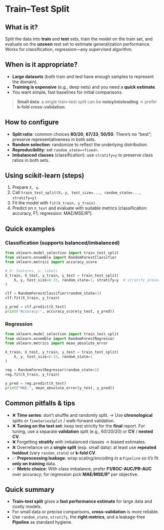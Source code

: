 # Train–Test Split

## What is it?

Split the data into **train** and **test** sets, train the model on the train set, and evaluate on the **unseen** test set to estimate generalization performance. Works for classification, regression—any supervised algorithm.

## When is it appropriate?

* **Large datasets** (both train and test have enough samples to represent the domain).
* **Training is expensive** (e.g., deep nets) and you need a **quick estimate**.
* You want simple, fast baselines for initial comparisons.

> **Small data**: a single train–test split can be **noisy/misleading** → prefer **k-fold cross-validation**.

## How to configure

* **Split ratio**: common choices **80/20**, **67/33**, **50/50**. There’s no “best”; preserve representativeness in both sets.
* **Random selection**: randomize to reflect the underlying distribution.
* **Reproducibility**: set `random_state=<fixed>`.
* **Imbalanced classes** (classification): use `stratify=y` to preserve class ratios in both sets.

## Using scikit-learn (steps)

1. Prepare `X, y`.
2. Call `train_test_split(X, y, test_size=..., random_state=..., stratify=y)`.
3. Fit the model with `fit(X_train, y_train)`.
4. Predict on `X_test` and evaluate with suitable metrics (classification: accuracy, F1; regression: MAE/MSE/R²).

## Quick examples

### Classification (supports balanced/imbalanced)

```python
from sklearn.model_selection import train_test_split
from sklearn.ensemble import RandomForestClassifier
from sklearn.metrics import accuracy_score

# X: features, y: labels
X_train, X_test, y_train, y_test = train_test_split(
    X, y, test_size=0.33, random_state=1, stratify=y  # stratify preserves class ratios
)

clf = RandomForestClassifier(random_state=1)
clf.fit(X_train, y_train)

y_pred = clf.predict(X_test)
print("Accuracy:", accuracy_score(y_test, y_pred))
```

### Regression

```python
from sklearn.model_selection import train_test_split
from sklearn.ensemble import RandomForestRegressor
from sklearn.metrics import mean_absolute_error

X_train, X_test, y_train, y_test = train_test_split(
    X, y, test_size=0.33, random_state=1
)

reg = RandomForestRegressor(random_state=1)
reg.fit(X_train, y_train)

y_pred = reg.predict(X_test)
print("MAE:", mean_absolute_error(y_test, y_pred))
```

## Common pitfalls & tips

* ❌ **Time series**: don’t shuffle and randomly split. → Use **chronological** splits or `TimeSeriesSplit` / walk-forward validation.
* ❌ **Tuning on the test set**: keep test strictly for the **final** report. For tuning, use a separate **validation** split (e.g., 60/20/20) or **CV** / **nested CV**.
* ❌ Forgetting **stratify** with imbalanced classes → biased estimates.
* ❌ Overreliance on a **single split** (esp. small data): at least use **repeated holdout** (vary `random_state`) or **k-fold CV**.
* ✅ **Preprocessing leakage**: wrap scaling/encoding in a `Pipeline` so it’s fit **only on training** data.
* ✅ **Metric choice**: With class imbalance, prefer **F1/ROC-AUC/PR-AUC** over accuracy; for regression pick **MAE/MSE/R²** per objective.

## Quick summary

* **Train–test split** gives a **fast performance estimate** for large data and costly models.
* For small data or precise comparisons, **cross-validation** is more reliable.
* Use `random_state`, `stratify`, the **right metrics**, and a leakage-free **Pipeline** as standard hygiene.
